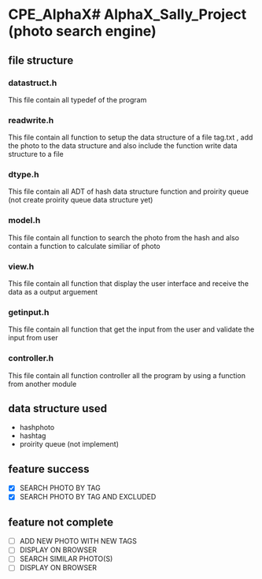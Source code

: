 # CPE_AlphaX# AlphaX_Sally_Project (photo search engine)


## file structure

### datastruct.h

This file contain all typedef of the program 
### readwrite.h

This file contain all function to setup the data structure of a file tag.txt ,
add the photo to the data structure and also include the function write data structure to a file 

### dtype.h

This file contain all ADT of hash data structure function and proirity queue 
(not  create proirity queue data structure yet)

### model.h

This file contain all function to search the photo from the hash and also contain a function to
calculate similiar of photo

### view.h

This file contain all function that display the user interface and receive the data as 
a output arguement

### getinput.h

This file contain all function that get the input from the user and validate the input 
from user
### controller.h

This file contain all function controller all the program by using a function from another 
module
## data structure used

- hashphoto  
- hashtag 
- proirity queue (not implement)

## feature success

- [x] SEARCH PHOTO BY TAG
- [x] SEARCH PHOTO BY TAG AND EXCLUDED
## feature not complete
- [ ] ADD NEW PHOTO WITH NEW TAGS
- [ ] DISPLAY ON BROWSER
- [ ] SEARCH SIMILAR PHOTO(S)
- [ ] DISPLAY ON BROWSER
